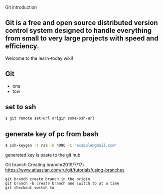 Git introduction
## Git is a free and open source distributed version control system designed to handle everything from small to very large projects with speed and efficiency.

Welcome to the learn-today wiki!
## Git
- one
- tow

## set to ssh
```bash 
$ git remote set-url origin some-ssh-url
```
## generate key of pc from bash
```bash
$ ssh-keygen -t rsa -b 4096 -C "example@gmail.com"
```
generated key is paste to the git hub


Git branch
Creating branch(2019/7/17) https://www.atlassian.com/ru/git/tutorials/using-branches

    git branch create branch in the origin
    git branch -b create branch and switch to at a time
    git checkout switch to
